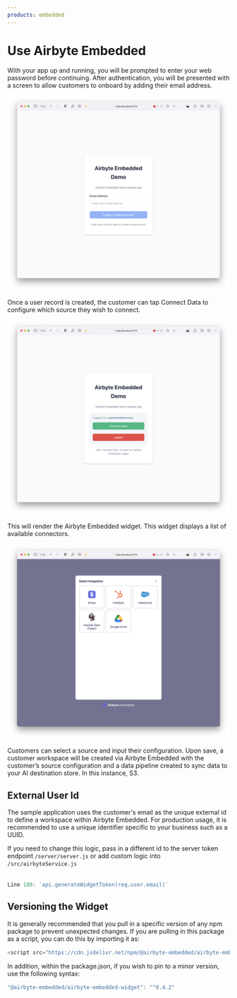 ```yaml
---
products: embedded
---
```


# Use Airbyte Embedded

With your app up and running, you will be prompted to enter your web password before continuing. After authentication, you will be presented with a screen to allow customers to onboard by adding their email address.

![Embedded Sample Web app home screen.](../assets/embedded-webapp-home.png)

Once a user record is created, the customer can tap Connect Data to configure which source they wish to connect.

![Embedded Sample Web app connect screen.](../assets/embedded-webapp-connect.png)

This will render the Airbyte Embedded widget. This widget displays a list of available connectors.

![Embedded Sample Web app widget.](../assets/embedded-webapp-widget.png)

Customers can select a source and input their configuration. Upon save, a customer workspace will be created via Airbyte Embedded with the customer’s source configuration and a data pipeline created to sync data to your AI destination store. In this instance, S3.

## External User Id

The sample application uses the customer's email as the unique external id to define a workspace within Airbyte Embedded. For production usage, it is recommended to use a unique identifier specific to your business such as a UUID.

If you need to change this logic, pass in a different id to the server token endpoint `/server/server.js` or add custom logic into `/src/airbyteService.js`

```javascript

Line 108: `api.generateWidgetToken(req.user.email)` 

```

## Versioning the Widget

It is generally recommended that you pull in a specific version of any npm package to prevent unexpected changes.  If you are pulling in this package as a script, you can do this by importing it as:

```javascript
<script src="https://cdn.jsdelivr.net/npm/@airbyte-embedded/airbyte-embedded-widget@0.4.2"></script>
```

In addition, within the package.json, if you wish to pin to a minor version, use the following syntax:

```javascript
"@airbyte-embedded/airbyte-embedded-widget": "^0.4.2"
```
